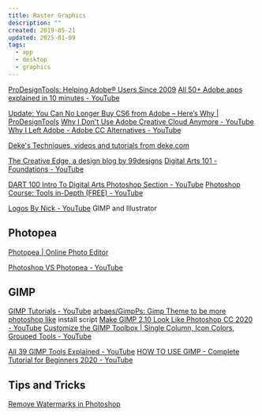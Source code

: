 ```yaml
---
title: Raster Graphics
description: ""
created: 2019-05-21
updated: 2025-01-09
tags:
  - app
  - desktop
  - graphics
---
```


[ProDesignTools: Helping Adobe® Users Since 2009](https://prodesigntools.com/)
[All 50+ Adobe apps explained in 10 minutes - YouTube](https://www.youtube.com/watch?v=7W0ISI3yqwo)

[Update: You Can No Longer Buy CS6 from Adobe – Here’s Why | ProDesignTools](https://prodesigntools.com/adobe-ends-cs6-sales.html)
[Why I Don't Use Adobe Creative Cloud Anymore - YouTube](https://www.youtube.com/watch?v=J7sVJChzMOQ)
[Why I Left Adobe - Adobe CC Alternatives - YouTube](https://www.youtube.com/watch?v=INLWxIFDk3Y)

[Deke's Techniques, videos and tutorials from deke.com](https://www.deke.com/techniques)

[The Creative Edge, a design blog by 99designs](https://99designs.hk/blog/)
[Digital Arts 101 - Foundations - YouTube](https://www.youtube.com/playlist?list=PL-lCJfwI1Fupd4A6-17wWJ2AQImcE27aB)

[DART 100 Intro To Digital Arts Photoshop Section - YouTube](https://www.youtube.com/playlist?list=PL-lCJfwI1FupYOH6BeYwIMuu2BXf2XRbl)
[Photoshop Course: Tools in-Depth (FREE) - YouTube](https://www.youtube.com/playlist?list=PLf0N3CF2JlRx7o9oVObgk4y5X6WBF_g21)

[Logos By Nick - YouTube](https://www.youtube.com/c/LogosByNick/featured) GIMP and Illustrator

## Photopea

[Photopea | Online Photo Editor](https://www.photopea.com/)

[Photoshop VS Photopea - YouTube](https://www.youtube.com/watch?v=0-g4CxIKl6Y)

## GIMP

[GIMP Tutorials - YouTube](https://www.youtube.com/playlist?list=PLynG8gQD-n8Dl23X0o1HFu_5PmBl79niz)
[arbaes/GimpPs: Gimp Theme to be more photoshop like](https://github.com/arbaes/GimpPs) install script
[Make GIMP 2.10 Look Like Photoshop CC 2020 - YouTube](https://www.youtube.com/watch?v=dY7g2JGyJeQ)
[Customize the GIMP Toolbox | Single Column, Icon Colors, Grouped Tools - YouTube](https://www.youtube.com/watch?v=oYmXU8_gb7Y)

[All 39 GIMP Tools Explained - YouTube](https://www.youtube.com/watch?v=_z9cFpwak9c)
[HOW TO USE GIMP - Complete Tutorial for Beginners 2020 - YouTube](https://www.youtube.com/watch?v=x6pXJ7Ijir0)

## Tips and Tricks

[Remove Watermarks in Photoshop](https://www.youtube.com/shorts/yVP5lkqNYYg)
